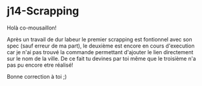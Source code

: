 # j14-Scrapping
Holà co-mousaillon!

Après un travail de dur labeur le premier scrapping est fontionnel avec son spec (sauf erreur de ma part),
le deuxième est encore en cours d'execution car je n'ai pas trouvé la commande permettant d'ajouter le lien directement sur le nom de la ville. De ce fait tu devines par toi même que le troisième n'a pas pu encore etre réalisé!

Bonne correction à toi ;)
